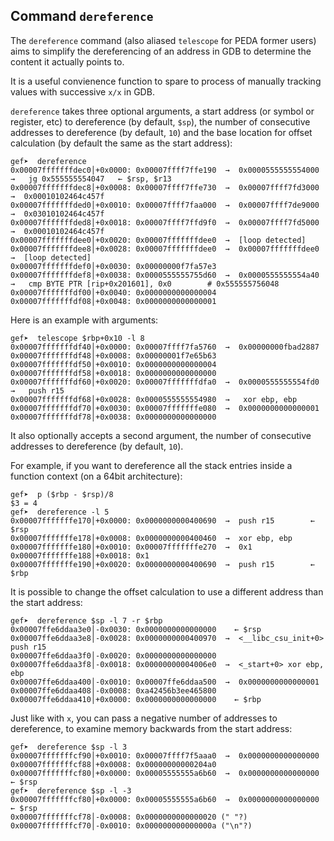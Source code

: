 ## Command `dereference`

The `dereference` command (also aliased `telescope` for PEDA former users) aims to simplify the
dereferencing of an address in GDB to determine the content it actually points to.

It is a useful convienence function to spare to process of manually tracking values with successive
`x/x` in GDB.

`dereference` takes three optional arguments, a start address (or symbol or register, etc) to
dereference (by default, `$sp`), the number of consecutive addresses to dereference (by default,
`10`) and the base location for offset calculation (by default the same as the start address):

```text
gef➤  dereference
0x00007fffffffdec0│+0x0000: 0x00007ffff7ffe190  →  0x0000555555554000  →   jg 0x555555554047   ← $rsp, $r13
0x00007fffffffdec8│+0x0008: 0x00007ffff7ffe730  →  0x00007ffff7fd3000  →  0x00010102464c457f
0x00007fffffffded0│+0x0010: 0x00007ffff7faa000  →  0x00007ffff7de9000  →  0x03010102464c457f
0x00007fffffffded8│+0x0018: 0x00007ffff7ffd9f0  →  0x00007ffff7fd5000  →  0x00010102464c457f
0x00007fffffffdee0│+0x0020: 0x00007fffffffdee0  →  [loop detected]
0x00007fffffffdee8│+0x0028: 0x00007fffffffdee0  →  0x00007fffffffdee0  →  [loop detected]
0x00007fffffffdef0│+0x0030: 0x00000000f7fa57e3
0x00007fffffffdef8│+0x0038: 0x0000555555755d60  →  0x0000555555554a40  →   cmp BYTE PTR [rip+0x201601], 0x0        # 0x555555756048
0x00007fffffffdf00│+0x0040: 0x0000000000000004
0x00007fffffffdf08│+0x0048: 0x0000000000000001
```

Here is an example with arguments:

```text
gef➤  telescope $rbp+0x10 -l 8
0x00007fffffffdf40│+0x0000: 0x00007ffff7fa5760  →  0x00000000fbad2887
0x00007fffffffdf48│+0x0008: 0x00000001f7e65b63
0x00007fffffffdf50│+0x0010: 0x0000000000000004
0x00007fffffffdf58│+0x0018: 0x0000000000000000
0x00007fffffffdf60│+0x0020: 0x00007fffffffdfa0  →  0x0000555555554fd0  →   push r15
0x00007fffffffdf68│+0x0028: 0x0000555555554980  →   xor ebp, ebp
0x00007fffffffdf70│+0x0030: 0x00007fffffffe080  →  0x0000000000000001
0x00007fffffffdf78│+0x0038: 0x0000000000000000
```

It also optionally accepts a second argument, the number of consecutive addresses to dereference (by
default, `10`).

For example, if you want to dereference all the stack entries inside a function context (on a 64bit
architecture):

```text
gef➤  p ($rbp - $rsp)/8
$3 = 4
gef➤  dereference -l 5
0x00007fffffffe170│+0x0000: 0x0000000000400690  →  push r15        ← $rsp
0x00007fffffffe178│+0x0008: 0x0000000000400460  →  xor ebp, ebp
0x00007fffffffe180│+0x0010: 0x00007fffffffe270  →  0x1
0x00007fffffffe188│+0x0018: 0x1
0x00007fffffffe190│+0x0020: 0x0000000000400690  →  push r15        ← $rbp
```

It is possible to change the offset calculation to use a different address than the start address:

```text
gef➤  dereference $sp -l 7 -r $rbp
0x00007ffe6ddaa3e0│-0x0030: 0x0000000000000000    ← $rsp
0x00007ffe6ddaa3e8│-0x0028: 0x0000000000400970  →  <__libc_csu_init+0> push r15
0x00007ffe6ddaa3f0│-0x0020: 0x0000000000000000
0x00007ffe6ddaa3f8│-0x0018: 0x00000000004006e0  →  <_start+0> xor ebp, ebp
0x00007ffe6ddaa400│-0x0010: 0x00007ffe6ddaa500  →  0x0000000000000001
0x00007ffe6ddaa408│-0x0008: 0xa42456b3ee465800
0x00007ffe6ddaa410│+0x0000: 0x0000000000000000    ← $rbp
```

Just like with `x`, you can pass a negative number of addresses to dereference, to examine memory
backwards from the start address:

```text
gef➤  dereference $sp -l 3
0x00007fffffffcf90│+0x0010: 0x00007ffff7f5aaa0  →  0x0000000000000000
0x00007fffffffcf88│+0x0008: 0x00000000000204a0
0x00007fffffffcf80│+0x0000: 0x00005555555a6b60  →  0x0000000000000000    ← $rsp
gef➤  dereference $sp -l -3
0x00007fffffffcf80│+0x0000: 0x00005555555a6b60  →  0x0000000000000000    ← $rsp
0x00007fffffffcf78│-0x0008: 0x0000000000000020 (" "?)
0x00007fffffffcf70│-0x0010: 0x000000000000000a ("\n"?)
```
